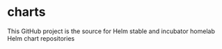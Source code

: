 # charts
This GitHub project is the source for Helm stable and incubator homelab Helm chart repositories
